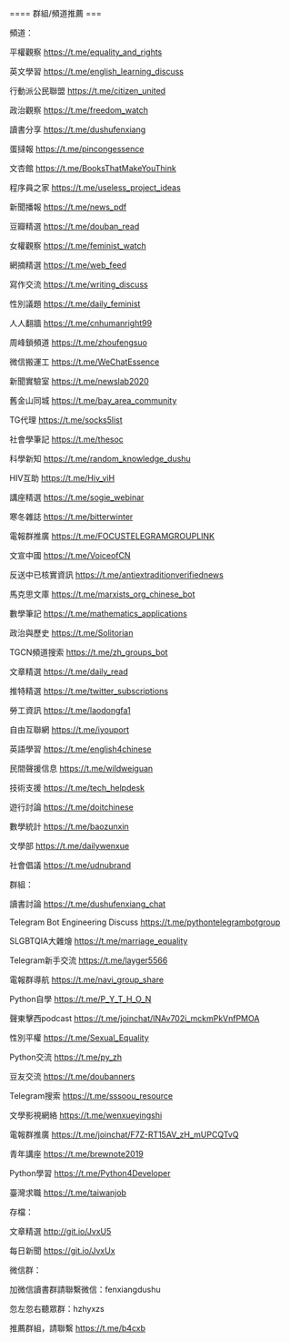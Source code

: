 ==== 群組/頻道推薦 ===

頻道：

平權觀察 https://t.me/equality_and_rights

英文學習 https://t.me/english_learning_discuss

行動派公民聯盟 https://t.me/citizen_united

政治觀察 https://t.me/freedom_watch

讀書分享 https://t.me/dushufenxiang

蛋撻報 https://t.me/pincongessence

文杏館 https://t.me/BooksThatMakeYouThink

程序員之家 https://t.me/useless_project_ideas

新聞播報 https://t.me/news_pdf

豆瓣精選 https://t.me/douban_read

女權觀察 https://t.me/feminist_watch

網摘精選 https://t.me/web_feed

寫作交流 https://t.me/writing_discuss

性別議題 https://t.me/daily_feminist

人人翻牆 https://t.me/cnhumanright99

周峰鎖頻道 https://t.me/zhoufengsuo

微信搬運工 https://t.me/WeChatEssence

新聞實驗室 https://t.me/newslab2020

舊金山同城 https://t.me/bay_area_community

TG代理 https://t.me/socks5list

社會學筆記 https://t.me/thesoc

科學新知 https://t.me/random_knowledge_dushu

HIV互助 https://t.me/Hiv_viH

講座精選 https://t.me/sogie_webinar

寒冬雜誌 https://t.me/bitterwinter

電報群推廣 https://t.me/FOCUSTELEGRAMGROUPLINK

文宣中國 https://t.me/VoiceofCN

反送中已核實資訊 https://t.me/antiextraditionverifiednews

馬克思文庫 https://t.me/marxists_org_chinese_bot

數學筆記 https://t.me/mathematics_applications

政治與歷史 https://t.me/Solitorian

TGCN頻道搜索 https://t.me/zh_groups_bot

文章精選 https://t.me/daily_read

推特精選 https://t.me/twitter_subscriptions

勞工資訊 https://t.me/laodongfa1

自由互聯網 https://t.me/iyouport

英語學習 https://t.me/english4chinese

民間聲援信息 https://t.me/wildweiguan

技術支援 https://t.me/tech_helpdesk

遊行討論 https://t.me/doitchinese

數學統計 https://t.me/baozunxin

文學部 https://t.me/dailywenxue

社會倡議 https://t.me/udnubrand

群組：

讀書討論 https://t.me/dushufenxiang_chat

Telegram Bot Engineering Discuss https://t.me/pythontelegrambotgroup

SLGBTQIA大雜燴 https://t.me/marriage_equality

Telegram新手交流 https://t.me/layger5566

電報群導航 https://t.me/navi_group_share

Python自學 https://t.me/P_Y_T_H_O_N

聲東擊西podcast https://t.me/joinchat/INAv702i_mckmPkVnfPMOA

性別平權 https://t.me/Sexual_Equality

Python交流 https://t.me/py_zh

豆友交流 https://t.me/doubanners

Telegram搜索 https://t.me/sssoou_resource

文學影視網絡 https://t.me/wenxueyingshi

電報群推廣 https://t.me/joinchat/F7Z-RT15AV_zH_mUPCQTvQ

青年講座 https://t.me/brewnote2019

Python學習 https://t.me/Python4Developer

臺灣求職 https://t.me/taiwanjob

存檔：

文章精選 http://git.io/JvxU5

每日新聞 https://git.io/JvxUx

微信群：

加微信讀書群請聯繫微信：fenxiangdushu

忽左忽右聽眾群：hzhyxzs

推薦群組，請聯繫 https://t.me/b4cxb